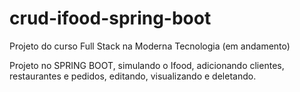 # crud-ifood-spring-boot
Projeto do curso Full Stack na Moderna Tecnologia (em andamento)

Projeto no SPRING BOOT, simulando o Ifood, adicionando clientes, restaurantes e pedidos, editando, visualizando e deletando.
